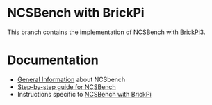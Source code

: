 # NCSBench with BrickPi

This branch contains the implementation of NCSBench with [BrickPi3](https://www.dexterindustries.com/brickpi/).

# Documentation

* [General Information](https://github.com/tum-lkn/NCSbench/wiki) about NCSbench
* [Step-by-step guide for NCSBench](https://github.com/tum-lkn/NCSbench/wiki/Step-by-step-NCS-benchmarking)
* Instructions specific to [NCSBench with BrickPi](https://github.com/tum-lkn/NCSbench/wiki/NCSBench-with-BrickPi)
